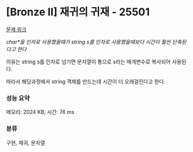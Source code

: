 # [Bronze II] 재귀의 귀재 - 25501 

[문제 링크](https://www.acmicpc.net/problem/25501) 

_char*을 인자로 사용했을때가 string s를 인자로 사용했을때보다 시간이 훨씬 단축된다고 한다_

이유는 string s를 인자로 넘기면 문자열이 통으로 s라는 매개변수로 복사되어 사용된다.

따라서 해당과정에서 string 객체를 만드는데 시간이 더 오래걸린다고 한다.

### 성능 요약

메모리: 2024 KB, 시간: 76 ms

### 분류

구현, 재귀, 문자열
